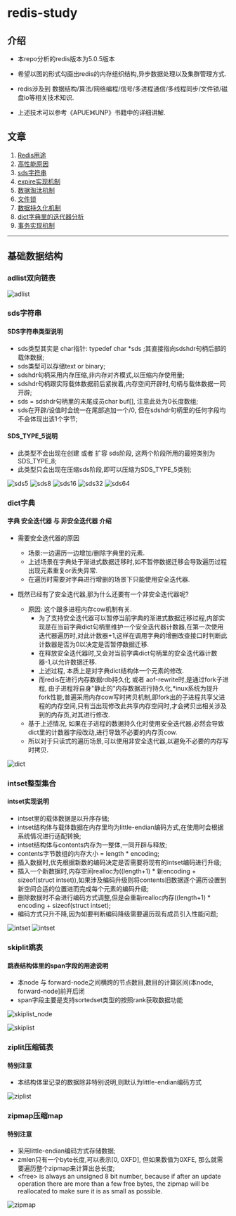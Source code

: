 # redis-study
## 介绍
* 本repo分析的redis版本为5.0.5版本
* 希望以图的形式勾画出redis的内存组织结构,异步数据处理以及集群管理方式.

* redis涉及到 数据结构/算法/网络编程/信号/多进程通信/多线程同步/文件锁/磁盘io等相关技术知识.
* 上述技术可以参考《APUE》《UNP》书籍中的详细讲解.

## 文章

1. [Redis用途](https://wapthen.github.io/2020/03/06/Redis%E7%94%A8%E9%80%94)
2. [高性能原因](https://wapthen.github.io/2020/03/05/Redis%E9%AB%98%E6%80%A7%E8%83%BD%E5%8E%9F%E5%9B%A0) 
3. [sds字符串](https://wapthen.github.io/2020/03/08/Redis-sds%E5%AD%97%E7%AC%A6%E4%B8%B2) 
4. [expire实现机制](https://wapthen.github.io/2020/03/09/Redis-expire%E5%AE%9E%E7%8E%B0%E6%9C%BA%E5%88%B6) 
5. [数据淘汰机制](https://wapthen.github.io/2020/03/13/Redis%E6%95%B0%E6%8D%AE%E6%B7%98%E6%B1%B0%E6%9C%BA%E5%88%B6) 
6. [文件锁](https://wapthen.github.io/2020/03/12/Redis%E6%96%87%E4%BB%B6%E9%94%81)
7. [数据持久化机制](https://wapthen.github.io/2020/03/11/Redis%E6%95%B0%E6%8D%AE%E6%8C%81%E4%B9%85%E5%8C%96%E6%9C%BA%E5%88%B6) 
8. [dict字典里的迭代器分析](https://wapthen.github.io/2020/03/07/Redis%E5%AD%97%E5%85%B8%E8%BF%AD%E4%BB%A3%E5%99%A8%E5%88%86%E6%9E%90) 
9. [事务实现机制](https://wapthen.github.io/2020/03/10/Redis%E4%BA%8B%E5%8A%A1%E5%AE%9E%E7%8E%B0%E6%9C%BA%E5%88%B6) 

---

## 基础数据结构

### adlist双向链表

![adlist](https://wapthen.github.io/assets/img/2020/adlist.png)  

### sds字符串

#### **SDS字符串类型说明**

- sds类型其实是 char指针: typedef char \*sds ;其直接指向sdshdr句柄后部的载体数据;
- sds类型可以存储text or binary;
- sdshdr句柄采用内存压缩,非内存对齐模式,以压缩内存使用量;
- sdshdr句柄跟实际载体数据前后紧挨着,内存空间开辟时,句柄与载体数据一同开辟;
- sds = sdshdr句柄里的末尾成员char buf[], 注意此处为0长度数组;
- sds在开辟/设值时会统一在尾部追加一个/0, 但在sdshdr句柄里的任何字段均不会体现出该1个字节;

#### **SDS_TYPE_5说明**

- 此类型不会出现在创建 或者 扩容 sds阶段, 这两个阶段所用的最短类别为SDS_TYPE_8;
- 此类型只会出现在压缩sds阶段,即可以压缩为SDS_TYPE_5类别;

![sds5](https://wapthen.github.io/assets/img/2020/sds5.png)
![sds8](https://wapthen.github.io/assets/img/2020/sds8.png)
![sds16](https://wapthen.github.io/assets/img/2020/sds16.png)
![sds32](https://wapthen.github.io/assets/img/2020/sds32.png)
![sds64](https://wapthen.github.io/assets/img/2020/sds64.png)

### dict字典

#### **字典 安全迭代器 与 非安全迭代器 介绍**

  - 需要安全迭代器的原因
    - 场景:一边遍历一边增加/删除字典里的元素.
    - 上述场景在字典处于渐进式数据迁移时,如不暂停数据迁移会导致遍历过程出现元素重复or丢失异常.
    - 在遍历时需要对字典进行增删的场景下只能使用安全迭代器.

  - 既然已经有了安全迭代器,那为什么还要有一个非安全迭代器呢?
    - 原因: 这个跟多进程内存cow机制有关. 
      - 为了支持安全迭代器可以暂停当前字典的渐进式数据迁移过程,内部实现是在当前字典dict句柄里维护一个安全迭代器计数器,在第一次使用迭代器遍历时,对此计数器+1,这样在调用字典的增删改查接口时判断此计数器是否为0以决定是否暂停数据迁移.
      - 在释放安全迭代器时,又会对当前字典dict句柄里的安全迭代器计数器-1,以允许数据迁移.
      - 上述过程, 本质上是对字典dict结构体一个元素的修改.
      - 而redis在进行内存数据rdb持久化 或者 aof-rewrite时,是通过fork子进程, 由子进程将自身"静止的"内存数据进行持久化,\*inux系统为提升fork性能,普遍采用内存cow写时拷贝机制,即fork出的子进程共享父进程的内存空间,只有当出现修改此共享内存空间时,才会拷贝出相关涉及到的内存页,对其进行修改.
    - 基于上述情况, 如果在子进程的数据持久化时使用安全迭代器,必然会导致dict里的计数器字段改动,进行导致不必要的内存页cow.
    - 所以对于只读式的遍历场景,可以使用非安全迭代器,以避免不必要的内存写时拷贝.
   
![dict](https://wapthen.github.io/assets/img/2020/)  

### intset整型集合

#### **intset实现说明**

- intset里的载体数据是以升序存储;
- intset结构体与载体数据在内存里均为little-endian编码方式,在使用时会根据系统情况进行适配转换;
- intset结构体与contents内存为一整体,一同开辟与释放;
- contents字节数组的内存大小 = length * encoding;
- 插入数据时,优先根据新数的编码决定是否需要将现有的intset编码进行升级;
- 插入一个新数据时,内存空间realloc为((length+1) * 新encoding + sizeof(struct intset)),如果涉及编码升级则将contents旧数据逐个遍历设置到新空间合适的位置进而完成每个元素的编码升级;
- 删除数据时不会进行编码方式调整,但是会重新realloc内存((length+1) * encoding + sizeof(struct intset);
- 编码方式只升不降,因为如要判断编码降级需要遍历现有成员引入性能问题;

![intset](https://wapthen.github.io/assets/img/2020/intset_unit.png)
![intset](https://wapthen.github.io/assets/img/2020/intset_upgrade.png)  

### skiplit跳表

#### **跳表结构体里的span字段的用途说明**

- 本node 与 forward-node之间横跨的节点数目,数目的计算区间(本node, forward-node]前开后闭
- span字段主要是支持sortedset类型的按照rank获取数据功能

![skiplist_node](https://wapthen.github.io/assets/img/2020/skiplist_unit.png)

![skiplist](https://wapthen.github.io/assets/img/2020/skiplist_all.png)  

### ziplit压缩链表

#### **特别注意**

- 本结构体里记录的数据除非特别说明,则默认为little-endian编码方式

![ziplist](https://wapthen.github.io/assets/img/2020/ziplist.png)

### zipmap压缩map

#### **特别注意**

- 采用little-endian编码方式存储数据;
- zmlen只有一个byte长度,可以表示[0, 0XFD], 但如果数值为0XFE, 那么就需要遍历整个zipmap来计算出总长度;
- \<free\> is always an unsigned 8 bit number, because if after an update operation there are more than a few free bytes, the zipmap will be reallocated to make sure it is as small as possible.

![zipmap](https://wapthen.github.io/assets/img/2020/zipmap.png)
